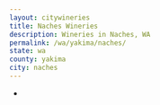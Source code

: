 ```yaml
---
layout: citywineries
title: Naches Wineries
description: Wineries in Naches, WA
permalink: /wa/yakima/naches/
state: wa
county: yakima
city: naches
---
```

-

